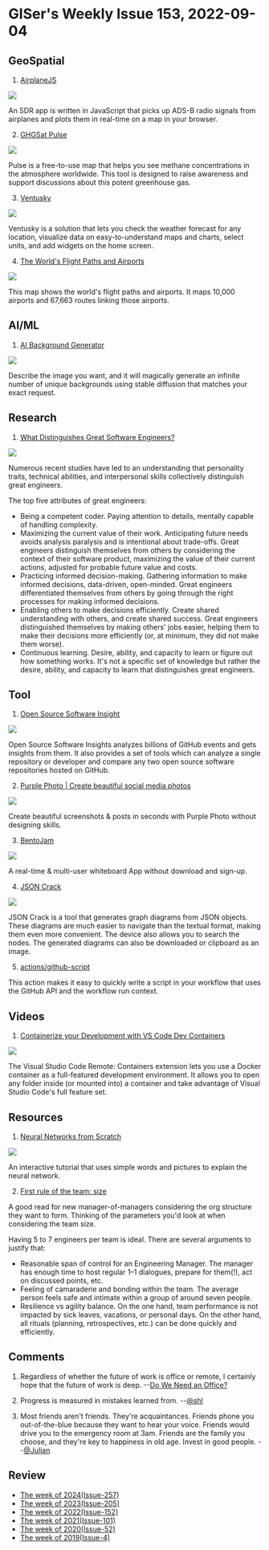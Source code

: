 # GISer's Weekly Issue 153, 2022-09-04

## GeoSpatial

1. [AirplaneJS](https://github.com/watson/airplanejs)

![](https://user-images.githubusercontent.com/10602/33808194-7cca8eda-dde2-11e7-8542-e09d9e600791.png)

An SDR app is written in JavaScript that picks up ADS-B radio signals from airplanes and plots them in real-time on a map in your browser.

2. [GHGSat Pulse](https://pulse.ghgsat.com/)

![](https://spacenews.com/wp-content/uploads/2020/10/rsz_1pulse_ghgsat_world2-300x170.png)

Pulse is a free-to-use map that helps you see methane concentrations in the atmosphere worldwide. This tool is designed to raise awareness and support discussions about this potent greenhouse gas.

3. [Ventusky](https://www.ventusky.com/)

![](http://datastudio2017.datatherapy.org/wp-content/uploads/sites/22/2017/02/D54633A7-A1FE-4644-BD9F-30651737B944.jpg)

Ventusky is a solution that lets you check the weather forecast for any location, visualize data on easy-to-understand maps and charts, select units, and add widgets on the home screen.

4. [The World's Flight Paths and Airports](https://www.visualcapitalist.com/cp/mapping-airways-the-worlds-flight-paths-and-airports/)

![](https://www.visualcapitalist.com/wp-content/uploads/2022/09/CP-Adam-Symington-Mapping-Airways-Main.png)

This map shows the world's flight paths and airports. It maps 10,000 airports and 67,663 routes linking those airports.

## AI/ML

1. [AI Background Generator](https://www.photoroom.com/backgrounds/)

![](https://cdn.jsdelivr.net/gh/bestxtools/weekly-cn@main/images/2022-09-07-15-40-02.png)

Describe the image you want, and it will magically generate an infinite number of unique backgrounds using stable diffusion that matches your exact request.

## Research

1. [What Distinguishes Great Software Engineers?](https://abinoda.substack.com/p/great-engineers)

![](https://substackcdn.com/image/fetch/w_1456,c_limit,f_webp,q_auto:good,fl_progressive:steep/https%3A%2F%2Fbucketeer-e05bbc84-baa3-437e-9518-adb32be77984.s3.amazonaws.com%2Fpublic%2Fimages%2Ffa811c8c-83a4-4147-bf5d-6bfa7b4a4c92_1704x2300.png)

Numerous recent studies have led to an understanding that personality traits, technical abilities, and interpersonal skills collectively distinguish great engineers.

The top five attributes of great engineers:

- Being a competent coder. Paying attention to details, mentally capable of handling complexity.
- Maximizing the current value of their work. Anticipating future needs avoids analysis paralysis and is intentional about trade-offs. Great engineers distinguish themselves from others by considering the context of their software product, maximizing the value of their current actions, adjusted for probable future value and costs.
- Practicing informed decision-making. Gathering information to make informed decisions, data-driven, open-minded. Great engineers differentiated themselves from others by going through the right processes for making informed decisions.
- Enabling others to make decisions efficiently. Create shared understanding with others, and create shared success. Great engineers distinguished themselves by making others' jobs easier, helping them to make their decisions more efficiently (or, at minimum, they did not make them worse).
- Continuous learning. Desire, ability, and capacity to learn or figure out how something works. It's not a specific set of knowledge but rather the desire, ability, and capacity to learn that distinguishes great engineers.

## Tool

1. [Open Source Software Insight](https://github.com/pingcap/ossinsight)

![](https://github.com/pingcap/ossinsight/raw/main/static/img/screenshots/homepage-2.gif)

Open Source Software Insights analyzes billions of GitHub events and gets insights from them. It also provides a set of tools which can analyze a single repository or developer and compare any two open source software repositories hosted on GitHub.

2. [Purple Photo | Create beautiful social media photos](https://purple-photo.web.app/)

![](https://cdn.jsdelivr.net/gh/bestxtools/weekly-cn@main/images/2022-08-03-16-35-02.png)

Create beautiful screenshots & posts in seconds with Purple Photo without designing skills.

3. [BentoJam](https://jam.makebento.app/)

![](https://cdn.jsdelivr.net/gh/bestxtools/weekly-cn@main/images/2022-09-01-13-55-01.png)

A real-time & multi-user whiteboard App without download and sign-up.

4. [JSON Crack](https://jsoncrack.com/editor)

![](https://jsoncrack.com/jsoncrack-screenshot.webp)

JSON Crack is a tool that generates graph diagrams from JSON objects. These diagrams are much easier to navigate than the textual format, making them even more convenient. The device also allows you to search the nodes. The generated diagrams can also be downloaded or clipboard as an image.

5. [actions/github-script](https://github.com/actions/github-script)

This action makes it easy to quickly write a script in your workflow that uses the GitHub API and the workflow run context.

## Videos

1. [Containerize your Development with VS Code Dev Containers](https://www.youtube.com/watch?v=cB86HE_HIDc)

![](https://code.visualstudio.com/assets/docs/remote/containers/architecture-containers.png)

The Visual Studio Code Remote: Containers extension lets you use a Docker container as a full-featured development environment. It allows you to open any folder inside (or mounted into) a container and take advantage of Visual Studio Code's full feature set.

## Resources

1. [Neural Networks from Scratch](https://www.ruanyifeng.com/blog/2022/09/weekly-issue-222.html)

![](https://cdn.beekka.com/blogimg/asset/202206/bg2022063025.webp)

An interactive tutorial that uses simple words and pictures to explain the neural network.

2. [First rule of the team: size](https://medium.com/@kolyaskink/first-rule-of-the-team-size-94cdad8bc79e)

A good read for new manager-of-managers considering the org structure they want to form. Thinking of the parameters you'd look at when considering the team size.

Having 5 to 7 engineers per team is ideal. There are several arguments to justify that:

- Reasonable span of control for an Engineering Manager. The manager has enough time to host regular 1–1 dialogues, prepare for them(!), act on discussed points, etc.
- Feeling of camaraderie and bonding within the team. The average person feels safe and intimate within a group of around seven people.
- Resilience vs agility balance. On the one hand, team performance is not impacted by sick leaves, vacations, or personal days. On the other hand, all rituals (planning, retrospectives, etc.) can be done quickly and efficiently.

## Comments

1. Regardless of whether the future of work is office or remote, I certainly hope that the future of work is deep.
   --[Do We Need an Office?](https://zhuk.fi/do-we-need-an-office/)

2. Progress is measured in mistakes learned from.
   --[@shl](https://twitter.com/shl/status/1555542461316927488)

3. Most friends aren't friends. They're acquaintances. Friends phone you out-of-the-blue because they want to hear your voice. Friends would drive you to the emergency room at 3am. Friends are the family you choose, and they're key to happiness in old age. Invest in good people.
   --[@Julian](https://twitter.com/Julian/status/1561745016569167874)

## Review

- [The week of 2024(Issue-257)](../2024/issue-257.md)
- [The week of 2023(Issue-205)](../2023/issue-205.md)
- [The week of 2022(Issue-152)](../2022/issue-152.md)
- [The week of 2021(Issue-101)](../2021/issue-101.md)
- [The week of 2020(Issue-52)](../2020/issue-52.md)
- [The week of 2019(Issue-4)](../2019/issue-4.md)
